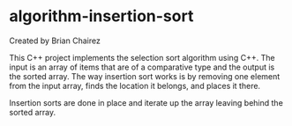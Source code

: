 # algorithm-insertion-sort

Created by Brian Chairez

This C++ project implements the selection sort algorithm using C++. 
The input is an array of items that are of a comparative type and the output is the sorted array. 
The way insertion sort works is by removing one element from the input array, finds the location it belongs, and places it there.

Insertion sorts are done in place and iterate up the array leaving behind the sorted array.
